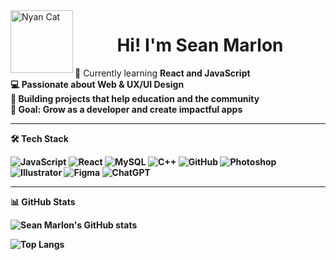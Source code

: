 
<!-- Nyan Cat GIF (flying on rainbow) -->
<img align="left" alt="Nyan Cat" width="100" src="https://media.giphy.com/media/sIIhZliB2McAo/giphy.gif">
<h1 align="center">Hi! I'm Sean Marlon </h1>

🌱 Currently learning <strong> React and JavaScript <strong> <br/>
💻 Passionate about <strong>Web & UX/UI Design</strong> <br/>
📱 Building projects that help <strong>education and the community</strong> <br/>
🎯 Goal: Grow as a developer and create impactful apps

---

🛠️ Tech Stack  

![JavaScript](https://img.shields.io/badge/-JavaScript-F7DF1E?logo=javascript&logoColor=000&style=flat)
![React](https://img.shields.io/badge/-React-61DAFB?logo=react&logoColor=000&style=flat)
![MySQL](https://img.shields.io/badge/-MySQL-4479A1?logo=mysql&logoColor=fff&style=flat)
![C++](https://img.shields.io/badge/-C++-00599C?logo=c%2B%2B&logoColor=fff&style=flat)
![GitHub](https://img.shields.io/badge/-GitHub-181717?logo=github&logoColor=fff&style=flat)
![Photoshop](https://img.shields.io/badge/-Photoshop-31A8FF?logo=adobe-photoshop&logoColor=fff&style=flat)
![Illustrator](https://img.shields.io/badge/-Illustrator-FF9A00?logo=adobe-illustrator&logoColor=fff&style=flat)
![Figma](https://img.shields.io/badge/-Figma-F24E1E?logo=figma&logoColor=fff&style=flat)
![ChatGPT](https://img.shields.io/badge/-ChatGPT-74aa9c?style=for-the-badge&logo=openai&logoColor=fff)

---

📊 GitHub Stats  

![Sean Marlon's GitHub stats](https://github-readme-stats.vercel.app/api?username=seanmarlon903&show_icons=true&theme=tokyonight)  

![Top Langs](https://github-readme-stats.vercel.app/api/top-langs/?username=seanmarlon903&layout=compact&theme=tokyonight)
